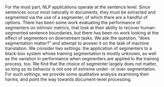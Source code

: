 For the most part, NLP applications operate at the sentence level. Since sentences occur most naturally in documents, they must be extracted and segmented via the use of a segmenter, of which there are a handful of options. There has been some work evaluating the performance of segmenters on intrinsic metrics, that look at their ability to recover human-segmented sentence boundaries, but there has been no work looking at the effect of segmenters on downstream tasks. We ask the question, “does segmentation matter?” and attempt to answer it on the task of machine translation. We consider two settings: the application of segmenters to a black-box system whose training segmentation is mostly unknown, as well as the variation in performance when segmenters are applied to the training process, too. We find that the choice of segmenter largely does not matter, so long as its behavior is not one of extreme under- or over-segmentation. For such settings, we provide some qualitative analysis examining their harms, and point the way towards document-level processing.